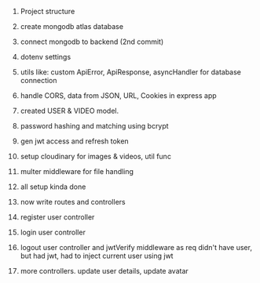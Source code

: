 1. Project structure
2. create mongodb atlas database
3. connect mongodb to backend (2nd commit)
4. dotenv settings
5. utils like: custom ApiError, ApiResponse, asyncHandler for database connection
6. handle CORS, data from JSON, URL, Cookies in express app 
7. created USER & VIDEO model. 
8. password hashing and matching using bcrypt
9. gen jwt access and refresh token 
10. setup cloudinary for images & videos, util func
11. multer middleware for file handling

12. all setup kinda done 

13. now write routes and controllers
14. register user controller
15. login user controller
16. logout user controller and jwtVerify  middleware as req didn't have user, but had jwt, had to inject current user using jwt 
17. more controllers. update user details, update avatar
